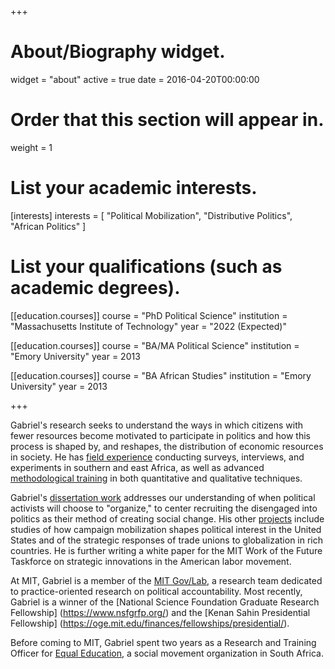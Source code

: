 +++
# About/Biography widget.
widget = "about"
active = true
date = 2016-04-20T00:00:00

# Order that this section will appear in.
weight = 1

# List your academic interests.
[interests]
  interests = [
    "Political Mobilization",
    "Distributive Politics",
    "African Politics"
  ]

# List your qualifications (such as academic degrees).
[[education.courses]]
  course = "PhD Political Science"
  institution = "Massachusetts Institute of Technology"
  year = "2022 (Expected)"

[[education.courses]]
  course = "BA/MA Political Science"
  institution = "Emory University"
  year = 2013

[[education.courses]]
  course = "BA African Studies"
  institution = "Emory University"
  year = 2013

+++

Gabriel's research seeks to understand the ways in which citizens with fewer resources become motivated to participate in politics and how this process is shaped by, and reshapes, the distribution of economic resources in society. He has [field experience](experience/#field_experience) conducting surveys, interviews, and experiments in southern and east Africa, as well as advanced [methodological training](training) in both quantitative and qualitative techniques.

Gabriel's [dissertation work](https://gabrielnahmias.com/files/nahmias_firstcolloquium.pdf) addresses our understanding of when political activists will choose to "organize," to center recruiting the disengaged into politics as their method of creating social change. His other [projects](#current-projects) include studies of how campaign mobilization shapes political interest in the United States and of the strategic responses of trade unions to globalization in rich countries. He is further writing a white paper for the MIT Work of the Future Taskforce on strategic innovations in the American labor movement.

At MIT, Gabriel is a member of the [MIT Gov/Lab](http://www.mitgovlab.org/), a research team dedicated to practice-oriented research on political accountability. Most recently, Gabriel is a winner of the [National Science Foundation Graduate Research Fellowship] (https://www.nsfgrfp.org/) and the [Kenan Sahin Presidential Fellowship] (https://oge.mit.edu/finances/fellowships/presidential/).

Before coming to MIT, Gabriel spent two years as a Research and Training Officer for [Equal Education](experience/#professional_experience), a social movement organization in South Africa.
